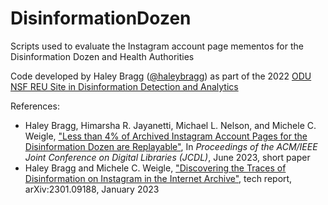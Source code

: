 # DisinformationDozen
Scripts used to evaluate the Instagram account page mementos for the Disinformation Dozen and Health Authorities

Code developed by Haley Bragg ([@haleybragg](https://github.com/haleybragg)) as part of the 2022 [ODU NSF REU Site in Disinformation Detection and Analytics](https://oducsreu.github.io/)

References:
* Haley Bragg, Himarsha R. Jayanetti, Michael L. Nelson, and Michele C. Weigle, ["Less than 4% of Archived Instagram Account Pages for the Disinformation Dozen are Replayable"](https://www.cs.odu.edu/~mweigle/papers/bragg-jcdl2023-preprint.pdf), In *Proceedings of the ACM/IEEE Joint Conference on Digital Libraries (JCDL)*, June 2023, short paper
* Haley Bragg and Michele C. Weigle, ["Discovering the Traces of Disinformation on Instagram in the Internet Archive"](https://arxiv.org/abs/2301.09188), tech report, arXiv:2301.09188, January 2023
